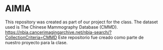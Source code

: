 # AIMIA

This repository was created as part of our project for the class.
The dataset used is The Chinese Mammography Database (CMMD). https://nbia.cancerimagingarchive.net/nbia-search/?CollectionCriteria=CMMD 
Este repositorio fue creado como parte de nuestro proyecto para la clase.
